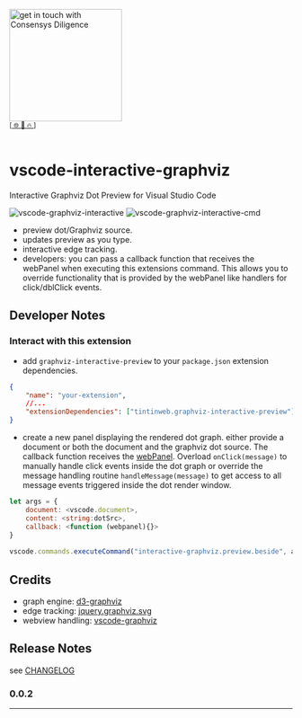 [<img width="200" alt="get in touch with Consensys Diligence" src="https://user-images.githubusercontent.com/2865694/56826101-91dcf380-685b-11e9-937c-af49c2510aa0.png">](https://diligence.consensys.net)<br/>
<sup>
[[  🌐  ](https://diligence.consensys.net)  [  📩  ](mailto:diligence@consensys.net)  [  🔥  ](https://consensys.github.io/diligence/)]
</sup><br/><br/>


# vscode-interactive-graphviz
Interactive Graphviz Dot Preview for Visual Studio Code

![vscode-graphviz-interactive](https://user-images.githubusercontent.com/2865694/57646539-18fecb00-75c1-11e9-9042-52dccc522bba.gif)
![vscode-graphviz-interactive-cmd](https://user-images.githubusercontent.com/2865694/57646538-17cd9e00-75c1-11e9-8aee-08c13394a32c.gif)


* preview dot/Graphviz source.
* updates preview as you type.
* interactive edge tracking.
* developers: you can pass a callback function that receives the webPanel when executing this extensions command. This allows you to override functionality that is provided by the webPanel like handlers for click/dblClick events.


## Developer Notes

### Interact with this extension

* add `graphviz-interactive-preview` to your `package.json` extension dependencies.
  
```json
{
    "name": "your-extension",
    //...
    "extensionDependencies": ["tintinweb.graphviz-interactive-preview"],
}
```

* create a new panel displaying the rendered dot graph. either provide a document or both the document and the graphviz dot source. The callback function receives the [webPanel](https://github.com/tintinweb/vscode-interactive-graphviz/blob/master/src/features/interactiveWebview.js#L144-L180). Overload `onClick(message)` to manually handle click events inside the dot graph or override the message handling routine `handleMessage(message)` to get access to all message events triggered inside the dot render window. 


```javascript
let args = {
    document: <vscode.document>,
    content: <string:dotSrc>,
    callback: <function (webpanel){}>
}
            
vscode.commands.executeCommand("interactive-graphviz.preview.beside", args)
```

## Credits

* graph engine: [d3-graphviz](https://github.com/magjac/d3-graphviz)
* edge tracking: [jquery.graphviz.svg](https://github.com/mountainstorm/jquery.graphviz.svg/)
* webview handling: [vscode-graphviz](https://github.com/joaompinto/vscode-graphviz/)

## Release Notes

see [CHANGELOG](./CHANGELOG.md)

### 0.0.2


-----------------------------------------------------------------------------------------------------------
